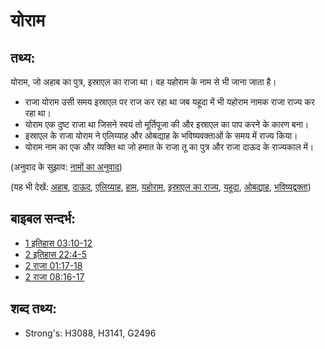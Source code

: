 # योराम #

## तथ्य: ##

योराम, जो अहाब का पुत्र, इस्राएल का राजा था। वह यहोराम के नाम से भी जाना जाता है।

* राजा योराम उसी समय इस्राएल पर राज कर रहा था जब यहूदा में भी यहोराम नामक राजा राज्य कर रहा था।
* योराम एक दुष्ट राजा था जिसने स्वयं तो मूर्तिपूजा की और इस्राएल का पाप करने के कारण बना।
* इस्राएल के राजा योराम ने एलिय्याह और ओबद्याह के भविष्यवक्ताओं के समय में राज्य किया।
* योराम नाम का एक और व्यक्ति था जो हमात के राजा तू का पुत्र और राजा दाऊद के राज्यकाल में।

(अनुवाद के सुझाव: [नामों का अनुवाद](rc://hi/ta/man/translate/translate-names))

(यह भी देखें: [अहाब](../names/ahab.md), [दाऊद](../names/david.md), [एलिय्याह](../names/elijah.md), [हाम](../names/hamath.md), [यहोराम](../names/jehoram.md), [इस्राएल का राज्य](../names/kingdomofisrael.md), [यहूदा](../names/kingdomofjudah.md), [ओबद्याह](../names/obadiah.md), [भविष्यद्वक्ता](../kt/prophet.md))

## बाइबल सन्दर्भ: ##

* [1 इतिहास 03:10-12](rc://hi/tn/help/1ch/03/10)
* [2 इतिहास 22:4-5](rc://hi/tn/help/2ch/22/04)
* [2 राजा 01:17-18](rc://hi/tn/help/2ki/01/17)
* [2 राजा 08:16-17](rc://hi/tn/help/2ki/08/16)

## शब्द तथ्य: ##

* Strong's: H3088, H3141, G2496

